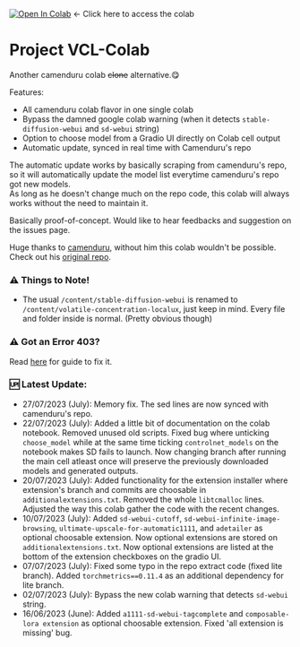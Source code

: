 [![Open In Colab](https://colab.research.google.com/assets/colab-badge.svg)](https://colab.research.google.com/github/etherealxx/volatile-concentration-localux-colab/blob/main/volatile_concentration_localux_colab.ipynb) <- Click here to access the colab
# Project VCL-Colab
Another camenduru colab ~~clone~~ alternative.😋

Features:
- All camenduru colab flavor in one single colab
- Bypass the damned google colab warning (when it detects `stable-diffusion-webui` and `sd-webui` string)
- Option to choose model from a Gradio UI directly on Colab cell output
- Automatic update, synced in real time with Camenduru's repo

The automatic update works by basically scraping from camenduru's repo, so it will automatically update the model list everytime camenduru's repo got new models.<br/>
As long as he doesn't change much on the repo code, this colab will always works without the need to maintain it.

Basically proof-of-concept. Would like to hear feedbacks and suggestion on the issues page.

Huge thanks to [camenduru](https://github.com/camenduru), without him this colab wouldn't be possible. Check out his [original repo](https://github.com/camenduru/stable-diffusion-webui-colab).

### ⚠️ Things to Note!
- The usual `/content/stable-diffusion-webui` is renamed to `/content/volatile-concentration-localux`, just keep in mind. Every file and folder inside is normal. (Pretty obvious though)

### ⚠️ Got an Error 403?
Read [here](https://github.com/etherealxx/volatile-concentration-localux-colab/blob/main/error403guide.md) for guide to fix it.

### 🆙 Latest Update:
- 27/07/2023 (July): Memory fix. The sed lines are now synced with camenduru's repo.
- 22/07/2023 (July): Added a little bit of documentation on the colab notebook. Removed unused old scripts. Fixed bug where unticking `choose_model` while at the same time ticking `controlnet_models` on the notebook makes SD fails to launch. Now changing branch after running the main cell atleast once will preserve the previously downloaded models and generated outputs.
- 20/07/2023 (July): Added functionality for the extension installer where extension's branch and commits are choosable in `additionalextensions.txt`. Removed the whole `libtcmalloc` lines. Adjusted the way this colab gather the code with the recent changes.
- 10/07/2023 (July): Added `sd-webui-cutoff`, `sd-webui-infinite-image-browsing`, `ultimate-upscale-for-automatic1111`, and `adetailer` as optional choosable extension. Now optional extensions are stored on `additionalextensions.txt`. Now optional extensions are listed at the bottom of the extension checkboxes on the gradio UI.
- 07/07/2023 (July): Fixed some typo in the repo extract code (fixed lite branch). Added `torchmetrics==0.11.4` as an additional dependency for lite branch.
- 02/07/2023 (July): Bypass the new colab warning that detects `sd-webui` string.
- 16/06/2023 (June): Added `a1111-sd-webui-tagcomplete` and `composable-lora extension` as optional choosable extension. Fixed 'all extension is missing' bug.
